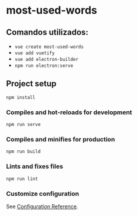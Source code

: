 # most-used-words

## Comandos utilizados:
- `vue create most-used-words`
- `vue add vuetify`
- `vue add electron-builder`
- `npm run electron:serve`

## Project setup
```
npm install
```

### Compiles and hot-reloads for development
```
npm run serve
```

### Compiles and minifies for production
```
npm run build
```

### Lints and fixes files
```
npm run lint
```

### Customize configuration
See [Configuration Reference](https://cli.vuejs.org/config/).
